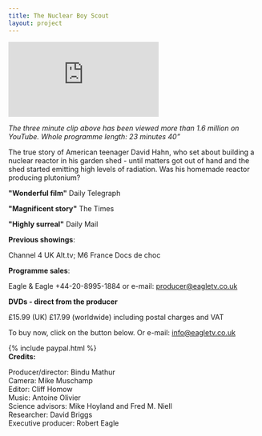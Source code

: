 ```yaml
---
title: The Nuclear Boy Scout
layout: project
---
```


<div class='video-container'>
<iframe class="video" src="https://player.vimeo.com/video/352880686?title=0&byline=0&portrait=0" frameborder="0" allow="autoplay; fullscreen" allowfullscreen></iframe>
</div>

_The three minute clip above has been viewed more than 1.6 million on YouTube._
_Whole programme length: 23 minutes 40”_

The true story of American teenager David Hahn, who set about building a nuclear reactor in his garden shed - until matters got out of hand and the shed started emitting high levels of radiation. Was his homemade reactor producing plutonium?

**"Wonderful film"** Daily Telegraph

**"Magnificent story"** The Times

**"Highly surreal"** Daily Mail

**Previous showings**:

Channel 4 UK Alt.tv; M6 France Docs de choc

**Programme sales**:

Eagle & Eagle +44-20-8995-1884 or e-mail: <a href="mailto:producer@eagletv.co.uk">producer@eagletv.co.uk</a>

**DVDs - direct from the producer**

£15.99 (UK) £17.99 (worldwide) including postal charges and VAT

To buy now, click on the button below. Or e-mail: <a href="mailto:info@eagletv.co.uk">info@eagletv.co.uk</a>

{% include paypal.html %}
<br>
**Credits:**

Producer/director: Bindu Mathur<br>
Camera: Mike Muschamp<br>
Editor: Cliff Homow<br>
Music: Antoine Olivier<br>
Science advisors: Mike Hoyland and Fred M. Niell<br>
Researcher: David Briggs<br>
Executive producer: Robert Eagle
